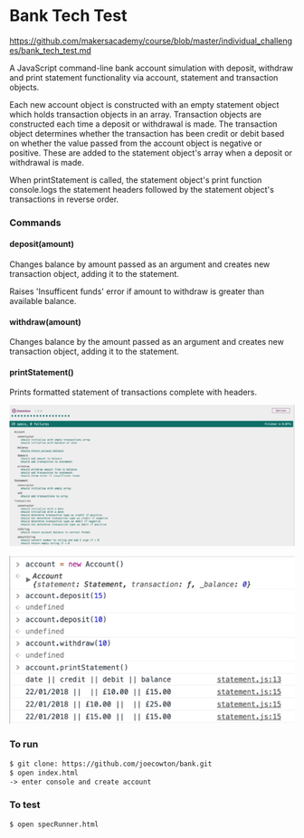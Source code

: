 # Bank Tech Test

https://github.com/makersacademy/course/blob/master/individual_challenges/bank_tech_test.md

A JavaScript command-line bank account simulation with deposit, withdraw and print statement functionality via account, statement and transaction objects.

Each new account object is constructed with an empty statement object which holds transaction objects in an array. Transaction objects are constructed each time a deposit or withdrawal is made. The transaction object determines whether the transaction has been credit or debit based on whether the value passed from the account object is negative or positive. These are added to the statement object's array when a deposit or withdrawal is made.

When printStatement is called, the statement object's print function console.logs the statement headers followed by the statement object's transactions in reverse order.  

### Commands

#### deposit(amount)

Changes balance by amount passed as an argument and creates new transaction object, adding it to the statement.

Raises 'Insufficent funds' error if amount to withdraw is greater than available balance.

#### withdraw(amount)

Changes balance by the amount passed as an argument and creates new transaction object, adding it to the statement.

#### printStatement()

Prints formatted statement of transactions complete with headers.

![App](/img/img_2.png)

![App](/img/img.png)

### To run
```
$ git clone: https://github.com/joecowton/bank.git
$ open index.html
-> enter console and create account
```

### To test
```
$ open specRunner.html
```
